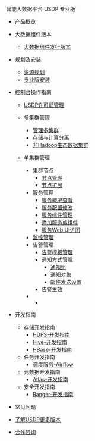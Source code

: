 <div class="sidebar_title icon_"> 智能大数据平台 USDP 专业版</div> 


* [产品概览](/usdpdc/README)
* 大数据组件版本
    * [大数据组件发行版本](usdpdc/component/version)
* 规划及安装
    * [资源规划](usdpdc/plan&create/deploy_plan)
    * [专业版安装](usdpdc/plan&create/select&install)
* 控制台操作指南
  
    * [USDP许可证管理](usdpdc/license/license)
    * 多集群管理
    
        * [管理多集群](usdpdc/clusters/clusters)
        * [存储与计算分离](usdpdc/clusters/clusters_separation)
        * [非Hadoop生态数据集群](usdpdc/clusters/clusters_others)
    
    * 单集群管理
      * 集群节点
        * [节点管理](usdpdc/1.0.x/webconsole/node)
        * [节点扩展](usdpdc/1.0.x/webconsole/node_add)
      * 服务管理
        * [服务概况查看](usdpdc/1.0.x/webconsole/service_state)
        * [服务配置修改](usdpdc/1.0.x/webconsole/service_config)
        * [服务组件管理](usdpdc/1.0.x/webconsole/service_component)
        * [添加服务或组件](usdpdc/1.0.x/webconsole/service_extension)
        * [服务Web UI访问](usdpdc/1.0.x/webconsole/service_web)
      * [监控管理](usdpdc/1.0.x/webconsole/monitor)
      * 告警管理
        * [告警模板管理](usdpdc/1.0.x/webconsole/alarmTemplate)
        * 通知方式管理
          * [通知组](usdpdc/1.0.x/webconsole/alarmInform_group)
          * [通知对象](usdpdc/1.0.x/webconsole/alarmInform_object)
          * [邮件发送设置](usdpdc/1.0.x/webconsole/alarmInform_email)
        * [告警生效](usdpdc/1.0.x/webconsole/alarmTemplate_work)
      * <!--服务诊断-->
        * <!--[日志查询](usdpdc/1.0.x/webconsole/logQuery)-->
* 开发指南
    * 存储开发指南
      * [HDFS-开发指南](usdpdc/developer/hdfs)
      * [Hive-开发指南](usdpdc/developer/hive)
      * [HBase-开发指南](usdpdc/developer/hbase)
    * 任务开发指南
      * [调度服务-Airflow](usdpdc/schedule/airflow)
    * 元数据开发指南
      * [Atlas-开发指南](usdpdc/developer/atlas)
    * 安全开发指南
      * [Ranger-开发指南](usdpdc/developer/ranger)
* 常见问题
* [了解USDP更多版本](usdpdc/component/version)
* [合作咨询](https://spt.ucloud.cn/30001)


